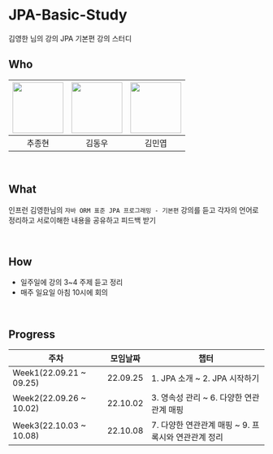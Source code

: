 # JPA-Basic-Study
김영한 님의 강의 JPA 기본편 강의 스터디

## Who

| [<img src="https://avatars.githubusercontent.com/jonghyunhub" width="100">](https://github.com/jonghyunhub) | [<img src="https://avatars.githubusercontent.com/wellbeing-dough" width="100">](https://github.com/wellbeing-dough) | [<img src="https://avatars.githubusercontent.com/alsduq1117" width="100">](https://github.com/alsduq1117) |
| :---------------------------------------------------------------------------------------------------: | :-----------------------------------------------------------------------------------------------------: | :-----------------------------------------------------------------------------------------------------: |
|                                                추종현                                                 |                                                 김동우                                                  |                                                김민엽                                                 

<br />

## What

인프런 김영한님의  `자바 ORM 표준 JPA 프로그래밍 - 기본편` 강의를 듣고 각자의 언어로 정리하고 서로이해한 내용을 공유하고 피드백 받기

<br />

## How

- 일주일에 강의 3~4 주제 듣고  정리
- 매주 일요일 아침 10시에 회의

<br />

## Progress

| 주차                      | 모임날짜     | 챕터                       |
|-------------------------|----------|--------------------------|
| Week1(22.09.21 ~ 09.25) | 22.09.25 | 1. JPA 소개 ~  2. JPA 시작하기 |
| Week2(22.09.26 ~ 10.02) | 22.10.02 | 3. 영속성 관리 ~ 6. 다양한 연관관계 매핑 |
| Week3(22.10.03 ~ 10.08) | 22.10.08 | 7. 다양한 연관관계 매핑 ~ 9. 프록시와 연관관계 정리 |
